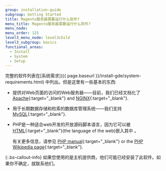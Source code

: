 ```yaml
---
group: installation-guide
subgroup: Getting Started
title: Magento服务器需要运行什么软件?
menu_title: Magento服务器需要运行什么软件?
menu_node:
menu_order: 125
level3_menu_node: level3child
level3_subgroup: basics
functional_areas:
  - Install
  - System
  - Setup
---
```


<!-- This topic is referred to from Magento 2 code! Don't change the [URL](https://glossary.magento.com/url) without informing engineering! -->
<!-- Referring file: README.md owned by core -->

完整的软件列表在[系统需求]({{ page.baseurl }}/install-gde/system-requirements.html) 中列出。但是这里有一些基本的东西:

*  提供对Web页面的访问的Web服务器——目前，我们已经文档化了 [Apache](http://en.wikipedia.org/wiki/Apache_HTTP_Server){:target="_blank"} and [NGINX](https://en.wikipedia.org/wiki/Nginx){:target="_blank"}.

*  用于长期数据存储和检索的数据库管理系统——我们支持 [MySQL](http://dev.mysql.com/doc/refman/4.1/en/what-is-mysql.html){:target="_blank"}.

*  PHP是一种适合web开发的开放源码脚本语言，因为它可以被 [HTML](http://www.w3schools.com/html/html_intro.asp){:target="_blank"}(the language of the web)嵌入其中 。

   有关更多信息，请参见 [PHP manual](http://php.net/manual/en/intro-whatis.php){:target="_blank"} or the [PHP Wikipedia page](http://en.wikipedia.org/wiki/PHP){:target="_blank"}.

 {:.bs-callout-info}
如果您使用的是主机提供商，他们可能已经安装了此软件。如果你不确定，就联系他们。